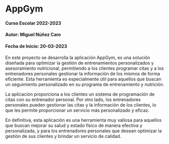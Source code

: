 # AppGym

#### Curso Escolar 2022-2023
#### Autor: Miguel Núñez Caro
#### Fecha de Inicio: 20-03-2023

En este proyecto se desarrolla la aplicación AppGym, es una solución diseñada para optimizar la gestión de entrenamientos personalizados y asesoramiento nutricional, permitiendo a los clientes programar citas y a los entrenadores personales gestionar la información de los mismos de forma eficiente. Esta herramienta es especialmente útil para aquellos que buscan un seguimiento personalizado en su programa de entrenamiento y nutrición.

La aplicación proporciona a los clientes un sistema de programación de citas con su entrenador personal. Por otro lado, los entrenadores personales pueden gestionar las citas y la información de los clientes, lo que les permite proporcionar un servicio más personalizado y eficaz.

En definitiva, esta aplicación es una herramienta muy valiosa para aquellos que buscan mejorar su salud y estado físico de manera efectiva y personalizada, y para los entrenadores personales que desean optimizar la gestión de sus clientes y brindar un servicio de calidad.
